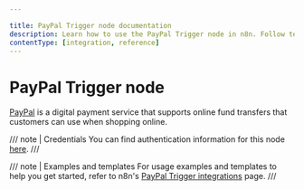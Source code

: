 ```yaml
---

title: PayPal Trigger node documentation
description: Learn how to use the PayPal Trigger node in n8n. Follow technical documentation to integrate PayPal Trigger node into your workflows.
contentType: [integration, reference]
---
```


# PayPal Trigger node

[PayPal](https://paypal.com) is a digital payment service that supports online fund transfers that customers can use when shopping online.

/// note | Credentials
You can find authentication information for this node [here](/integrations/builtin/credentials/paypal.md).
///

///  note  | Examples and templates
For usage examples and templates to help you get started, refer to n8n's [PayPal Trigger integrations](https://n8n.io/integrations/paypal-trigger/) page.
///
